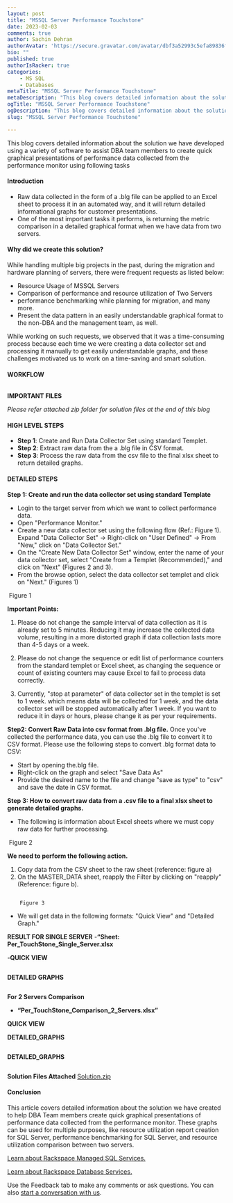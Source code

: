 ```yaml
---
layout: post
title: "MSSQL Server Performance Touchstone"
date: 2023-02-03
comments: true
author: Sachin Dehran
authorAvatar: 'https://secure.gravatar.com/avatar/dbf3a52993c5efa89836f9920a1be7bb'
bio: ""
published: true
authorIsRacker: true
categories:
    - MS SQL
    - Databases
metaTitle: "MSSQL Server Performance Touchstone"
metaDescription: "This blog covers detailed information about the solution we have developed using a variety of software to assist DBA team members to create quick graphical presentations of performance data collected from the performance monitor using following tasks:"
ogTitle: "MSSQL Server Performance Touchstone"
ogDescription: "This blog covers detailed information about the solution we have developed using a variety of software to assist DBA team members to create quick graphical presentations of performance data collected from the performance monitor using following tasks"
slug: "MSSQL Server Performance Touchstone"

---
```


This blog covers detailed information about the solution we have developed using a variety of software to assist DBA team members to create quick graphical presentations of performance data collected from the performance monitor using following tasks
<!--more-->

#### Introduction
-	Raw data collected in the form of a .blg file can be applied to an Excel sheet to process it in an automated way, and it will return detailed informational graphs for customer presentations.
-	One of the most important tasks it performs, is returning the metric comparison in a detailed graphical format when we have data from two servers.


#### Why did we create this solution?

While handling multiple big projects in the past, during the migration and hardware planning of servers, there were frequent requests as listed below:

-	Resource Usage of MSSQL Servers
-	Comparison of performance and resource utilization of Two Servers
-	performance benchmarking while planning for migration, and many more. 
-	Present the data pattern in an easily understandable graphical format to the non-DBA and the management team, as well.


While working on such requests, we observed that it was a time-consuming process because each time we were creating a data collector set and processing it manually to get easily understandable graphs, and these challenges motivated us to work on a time-saving and smart solution.

#### WORKFLOW
<img src=PICTURE1.PNG title="" alt="">

**IMPORTANT FILES**

*Please refer attached zip folder for solution files at the end of this blog*
<img src=PICTURE2.PNG title="" alt="">

#### HIGH LEVEL STEPS

- **Step 1**: Create and Run Data Collector Set using standard Templet.
- **Step 2**: Extract raw data from the a .blg file in CSV format.
- **Step 3**: Process the raw data from the csv file to the final xlsx sheet to return detailed graphs.

#### DETAILED STEPS

**Step 1: Create and run the data collector set using standard Template**
-	Login to the target server from which we want to collect performance data.
-	Open "Performance Monitor."
-	Create a new data collector set using the following flow (Ref.: Figure 1).
Expand "Data Collector Set" → Right-click on "User Defined" → From "New," click on "Data Collector Set."
-	On the "Create New Data Collector Set" window, enter the name of your data collector set, select "Create from a Templet (Recommended)," and click on "Next" (Figures 2 and 3).
-	From the browse option, select the data collector set templet and click on "Next." (Figures 1)

<img src=PICTURE3.PNG title="" alt="">
            Figure 1

**Important Points:** 

1. Please do not change the sample interval of data collection as it is already set to 5 minutes. Reducing it may increase the collected data volume, resulting in a more distorted graph if data collection lasts more than 4-5 days or a week.

2. Please do not change the sequence or edit list of performance counters from the standard templet or Excel sheet, as changing the sequence or count of existing counters may cause Excel to fail to process data correctly.

3. Currently, "stop at parameter" of data collector set in the templet is set to 1 week. which means data will be collected for 1 week, and the data collector set will be stopped automatically after 1 week. If you want to reduce it in days or hours, please change it as per your requirements.

**Step2: Convert Raw Data into csv format from .blg file.**
Once you've collected the performance data, you can use the .blg file to convert it to CSV format. Please use the following steps to convert .blg format data to CSV:
- Start by opening the.blg file.
- Right-click on the graph and select "Save Data As"
- Provide the desired name to the file and change "save as type" to "csv" and save the date in CSV format.

**Step 3: How to convert raw data from a .csv file to a final xlsx sheet to generate detailed graphs.**
- The following is information about Excel sheets where we must copy raw data for further processing. 

<img src=PICTURE4.PNG title="" alt="">
        Figure 2

**We need to perform the following action.**
1.	Copy data from the CSV sheet to the raw sheet (reference: figure a)
2.	On the MASTER_DATA sheet, reapply the Filter by clicking on "reapply" (Reference: figure b).

<img src=PICTURE5.PNG title="" alt="">

        Figure 3

-	We will get data in the following formats: "Quick View" and "Detailed Graph."


**RESULT FOR SINGLE SERVER**
-**“Sheet: Per_TouchStone_Single_Server.xlsx**

-**QUICK VIEW**

<img src=PICTURE6.PNG title="" alt="">


**DETAILED GRAPHS**

<img src=PICTURE6.PNG title="" alt="">

**For 2 Servers Comparison**
- **“Per_TouchStone_Comparison_2_Servers.xlsx”**

**QUICK VIEW**
<img src=PICTURE7.PNG title="" alt="">

**DETAILED_GRAPHS**

<img src=PICTURE8.PNG title="" alt="">

**DETAILED_GRAPHS**

<img src=PICTURE9.PNG title="" alt="">

**Solution Files Attached** 
[Solution.zip](https://github.com/rackerlabs/technical-blog/files/10685483/Solution.zip)

#### Conclusion

This article covers detailed information about the solution we have created to help DBA Team members create quick graphical presentations of performance data collected from the performance monitor. These graphs can be used for multiple purposes, like resource utilization report creation for SQL Server, performance benchmarking for SQL Server, and resource utilization comparison between two servers. 










 
<a class="cta purple" id="cta" href="https://www.rackspace.com/data/managed-sql"> Learn about Rackspace Managed SQL Services.</a>

<a class="cta purple" id="cta" href="https://www.rackspace.com/data/databases"> Learn about Rackspace Database Services.</a>

Use the Feedback tab to make any comments or ask questions. You can also
[start a conversation with us](https://www.rackspace.com/contact).
